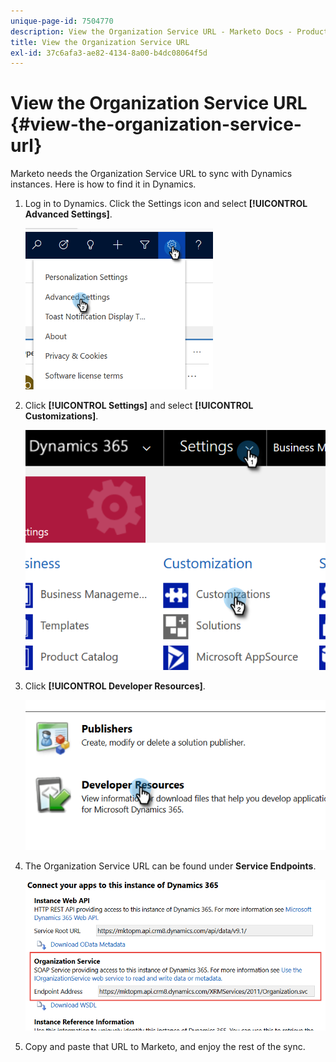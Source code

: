 ```yaml
---
unique-page-id: 7504770
description: View the Organization Service URL - Marketo Docs - Product Documentation
title: View the Organization Service URL
exl-id: 37c6afa3-ae82-4134-8a00-b4dc08064f5d
---
```

# View the Organization Service URL {#view-the-organization-service-url}

Marketo needs the Organization Service URL to sync with Dynamics instances. Here is how to find it in Dynamics.

1. Log in to Dynamics. Click the Settings icon and select **[!UICONTROL Advanced Settings]**.

   ![](assets/one.png)

1. Click **[!UICONTROL Settings]** and select **[!UICONTROL Customizations]**.

   ![](assets/two.png)

1. Click **[!UICONTROL Developer Resources]**.

   ![](assets/three.png)

1. The Organization Service URL can be found under **Service Endpoints**.

   ![](assets/four.png)

1. Copy and paste that URL to Marketo, and enjoy the rest of the sync.
